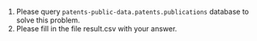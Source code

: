 1. Please query `patents-public-data.patents.publications` database to solve this problem.
2. Please fill in the file result.csv with your answer.
